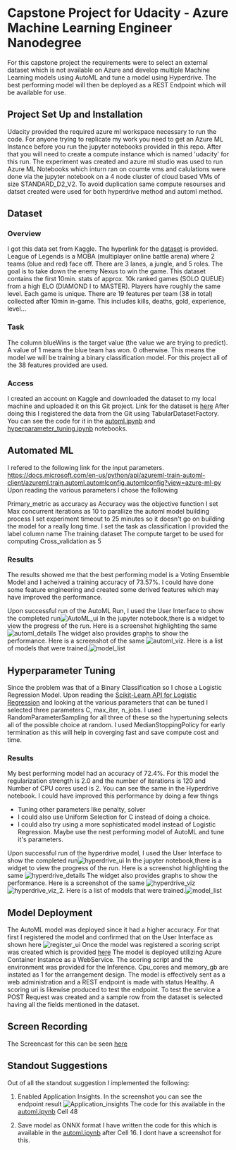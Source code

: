 
# Capstone Project for Udacity - Azure Machine Learning Engineer Nanodegree

For this capstone project the requirements were to select an external dataset which is not available on Azure and develop multiple Machine Learning models using AutoML and tune a model using Hyperdrive. The best performing model will then be deployed as a REST Endpoint which will be available for use.

## Project Set Up and Installation
Udacity provided the required azure ml workspace necessary to run the code. For anyone trying to replicate my work you need to get an Azure ML Instance before you run the jupyter notebooks provided in this repo. After that you will need to create a compute instance which is named 'udacity' for this run. 
The experiment was created and azure ml studio was used to run Azure ML Notebooks which inturn ran on coumte vms and calulations were done via the jupyter notebook on a 4 node cluster of cloud based VMs of size STANDARD_D2_V2. To avoid duplication same compute resourses and datset created were used for both hyperdrive method and automl method.

## Dataset

### Overview
I got this data set from Kaggle. The hyperlink for the [dataset](https://www.kaggle.com/bobbyscience/league-of-legends-diamond-ranked-games-10-min) is provided. 
League of Legends is a MOBA (multiplayer online battle arena) where 2 teams (blue and red) face off. There are 3 lanes, a jungle, and 5 roles. The goal is to take down the enemy Nexus to win the game.
This dataset contains the first 10min. stats of approx. 10k ranked games (SOLO QUEUE) from a high ELO (DIAMOND I to MASTER). Players have roughly the same level.
Each game is unique. There are 19 features per team (38 in total) collected after 10min in-game. This includes kills, deaths, gold, experience, level… 


### Task
The column blueWins is the target value (the value we are trying to predict). A value of 1 means the blue team has won. 0 otherwise.
This means the model we will be training a binary classification model. For this project all of the 38 features provided are used. 

### Access
I created an account on Kaggle and downloaded the dataset to my local machine and uploaded it on this Git project. Link for the dataset is [here](https://github.com/AishuDas/nd00333-capstone/blob/master/starter_file/high_diamond_ranked_10min.csv)
After doing this I registered the data from the Git using TabularDatasetFactory. You can see the code for it in the [automl.ipynb](https://github.com/AishuDas/nd00333-capstone/blob/master/starter_file/automl.ipynb) and [hyperparameter_tuning.ipynb](https://github.com/AishuDas/nd00333-capstone/blob/master/starter_file/hyperparameter_tuning.ipynb) notebooks.

## Automated ML
I refered to the following link for the input parameters. https://docs.microsoft.com/en-us/python/api/azureml-train-automl-client/azureml.train.automl.automlconfig.automlconfig?view=azure-ml-py
Upon reading the various parameters I chose the following

Primary_metric as accuracy as Accuracy was the objective function
I set Max concurrent iterations as 10 to parallize the automl model building process
I set experiment timeout to 25 minutes so it doesn't go on building the model for a really long time.
I set the task as classification
I provided the label column name
The training dataset
The compute target to be used for computing
Cross_validation as 5

### Results
The results showed me that the best performing model is a Voting Ensemble Model and I acheived a training accuracy of 73.57%.
I could have done some feature engineering and created some derived features which may have improved the performance.

Upon successful run of the AutoML Run, I used the User Interface to show the completed run![AutoML_ui](./screenshot/AutoML.png)
In the jupyter notebook,there is a widget to view the progress of the run. Here is a screenshot highlighting the same ![automl_details](./screenshot/AutoML_Details.png)
The widget also provides graphs to show the performance. Here is a screenshot of the same ![automl_viz](./screenshot/AutoML_Details_2.png). Here is a list of models that were trained.![model_list](./screenshot/Models_AutoML.png)

## Hyperparameter Tuning
Since the problem was that of a Binary Classification so I chose a Logistic Regression Model. Upon reading the [Scikit-Learn API for Logistic Regression](https://scikit-learn.org/stable/modules/generated/sklearn.linear_model.LogisticRegression.html) and looking at the various parameters that can be tuned I selected three parameters C, max_iter, n_jobs.
I used RandomParameterSampling for all three of these so the hypertuning selects all of the possible choice at random.
I used MedianStoppingPolicy for early termination as this will help in coverging fast and save compute cost and time.

### Results
My best performing model had an accuracy of 72.4%. For this model the regularization strength is 2.0 and the number of iterations is 120 and Number of CPU cores used is 2. You can see the same in the Hyperdrive notebook.
I could have improved this performance by doing a few things
- Tuning other parameters like penalty, solver
- I could also use Uniform Selection for C instead of doing a choice.
- I could also try using a more sophisticated model instead of Logistic Regression. Maybe use the nest performing model of AutoML and tune it's parameters.

Upon successful run of the hyperdrive model, I used the User Interface to show the completed run![hyperdrive_ui](./screenshot/Hyperdrive.png)
In the jupyter notebook,there is a widget to view the progress of the run. Here is a screenshot highlighting the same ![hyperdrive_details](./screenshot/Hyperdrive_details.png)
The widget also provides graphs to show the performance. Here is a screenshot of the same ![hyperdrive_viz](./screenshot/Hyperdrive_Details_2.png)
![hyperdrive_viz_2](./screenshot/Hyperdrive_details_3.png). Here is a list of models that were trained.![model_list](./screenshot/Models_Hyperdrive.png)

## Model Deployment
The AutoML model was deployed since it had a higher accuracy. For that first I registered the model and confirmed that on the User Interface as shown here ![register_ui](./screenshot/Registered_Models.png)
Once the model was registered a scoring script was created which is provided [here](score.py)
The model is deployed utilizing Azure Container Instance as a WebService.
The scoring script and the environment was provided for the Inference.
Cpu_cores and memory_gb are instated as 1 for the arrangement design.
The model is effectively sent as a web administration and a REST endpoint is made with status Healthy. 
A scoring uri is likewise produced to test the endpoint.
To test the service a POST Request was created and a sample row from the dataset is selected having all the fields mentioned in the dataset.

## Screen Recording
The Screencast for this can be seen [here](https://youtu.be/W7oNDuE02dU)

## Standout Suggestions
Out of all the standout suggestion I implemented the following:

1. Enabled Application Insights.
In the screenshot you can see the endpoint result
![Application_insights](./screenshot/Application_Insights.png)
   The code for this available in the [automl.ipynb](https://github.com/AishuDas/nd00333-capstone/blob/master/starter_file/automl.ipynb) Cell 48
    
2. Save model as ONNX format
I have written the code for this which is available in the [automl.ipynb](https://github.com/AishuDas/nd00333-capstone/blob/master/starter_file/automl.ipynb) after Cell 16. I dont have a screenshot for this.